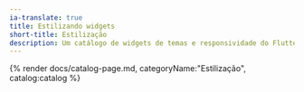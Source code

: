 ```yaml
---
ia-translate: true
title: Estilizando widgets
short-title: Estilização
description: Um catálogo de widgets de temas e responsividade do Flutter.
---
```


{% render docs/catalog-page.md, categoryName:"Estilização", catalog:catalog %}
